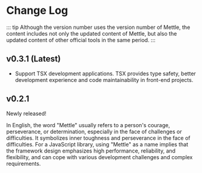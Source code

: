 # Change Log

::: tip
Although the version number uses the version number of Mettle, the content includes not only the updated content of Mettle, but also the updated content of other official tools in the same period.
:::

## v0.3.1 (Latest)

- Support TSX development applications. TSX provides type safety, better development experience and code maintainability in front-end projects.

## v0.2.1

Newly released!

In English, the word "Mettle" usually refers to a person's courage, perseverance, or determination, especially in the face of challenges or difficulties. It symbolizes inner toughness and perseverance in the face of difficulties.
For a JavaScript library, using "Mettle" as a name implies that the framework design emphasizes high performance, reliability, and flexibility, and can cope with various development challenges and complex requirements.
